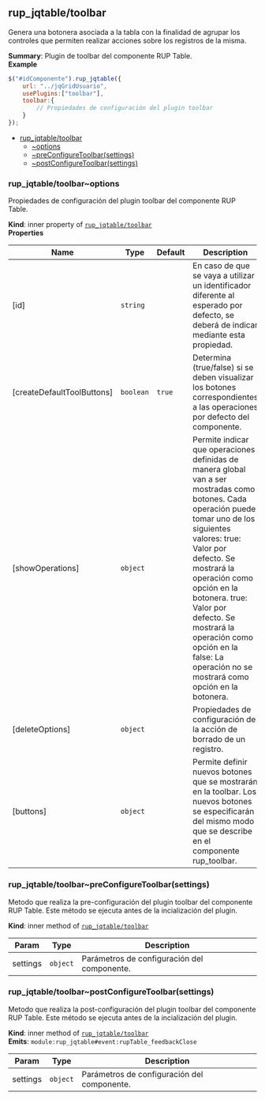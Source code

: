 <a name="module_rup_jqtable/toolbar"></a>

## rup\_jqtable/toolbar
Genera una botonera asociada a la tabla con la finalidad de agrupar los controles que permiten realizar acciones sobre los registros de la misma.

**Summary**: Plugin de toolbar del componente RUP Table.  
**Example**  
```js
$("#idComponente").rup_jqtable({	url: "../jqGridUsuario",	usePlugins:["toolbar"],	toolbar:{		// Propiedades de configuración del plugin toolbar	}});
```

* [rup_jqtable/toolbar](#module_rup_jqtable/toolbar)
    * [~options](#module_rup_jqtable/toolbar..options)
    * [~preConfigureToolbar(settings)](#module_rup_jqtable/toolbar..preConfigureToolbar)
    * [~postConfigureToolbar(settings)](#module_rup_jqtable/toolbar..postConfigureToolbar)

<a name="module_rup_jqtable/toolbar..options"></a>

### rup_jqtable/toolbar~options
Propiedades de configuración del plugin toolbar del componente RUP Table.

**Kind**: inner property of [<code>rup\_jqtable/toolbar</code>](#module_rup_jqtable/toolbar)  
**Properties**

| Name | Type | Default | Description |
| --- | --- | --- | --- |
| [id] | <code>string</code> |  | En caso de que se vaya a utilizar un identificador diferente al esperado por defecto, se deberá de indicar mediante esta propiedad. |
| [createDefaultToolButtons] | <code>boolean</code> | <code>true</code> | Determina (true/false) si se deben visualizar los botones correspondientes a las operaciones por defecto del componente. |
| [showOperations] | <code>object</code> |  | Permite indicar que operaciones definidas de manera global van a ser mostradas como botones. Cada operación puede tomar uno de los siguientes valores:  true: Valor por defecto. Se mostrará la operación como opción en la botonera.  true: Valor por defecto. Se mostrará la operación como opción en la  false: La operación no se mostrará como opción en la botonera. |
| [deleteOptions] | <code>object</code> |  | Propiedades de configuración de la acción de borrado de un registro. |
| [buttons] | <code>object</code> |  | Permite definir nuevos botones que se mostrarán en la toolbar. Los nuevos botones se especificarán del mismo modo que se describe en el componente rup_toolbar. |

<a name="module_rup_jqtable/toolbar..preConfigureToolbar"></a>

### rup_jqtable/toolbar~preConfigureToolbar(settings)
Metodo que realiza la pre-configuración del plugin toolbar del componente RUP Table.Este método se ejecuta antes de la incialización del plugin.

**Kind**: inner method of [<code>rup\_jqtable/toolbar</code>](#module_rup_jqtable/toolbar)  

| Param | Type | Description |
| --- | --- | --- |
| settings | <code>object</code> | Parámetros de configuración del componente. |

<a name="module_rup_jqtable/toolbar..postConfigureToolbar"></a>

### rup_jqtable/toolbar~postConfigureToolbar(settings)
Metodo que realiza la post-configuración del plugin toolbar del componente RUP Table.Este método se ejecuta antes de la incialización del plugin.

**Kind**: inner method of [<code>rup\_jqtable/toolbar</code>](#module_rup_jqtable/toolbar)  
**Emits**: <code>module:rup\_jqtable#event:rupTable\_feedbackClose</code>  

| Param | Type | Description |
| --- | --- | --- |
| settings | <code>object</code> | Parámetros de configuración del componente. |

